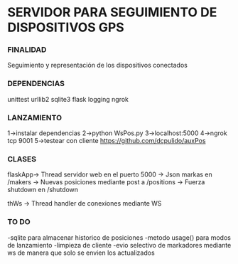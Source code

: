<h1>SERVIDOR PARA SEGUIMIENTO DE DISPOSITIVOS GPS</h1>

<h3>FINALIDAD</h3>
Seguimiento y representación de los dispositivos conectados

<h3>DEPENDENCIAS</h3>

unittest
urllib2
sqlite3
flask
logging
ngrok

<h3>LANZAMIENTO</h3>

1->instalar dependencias
2->python WsPos.py
3->localhost:5000
4->ngrok tcp 9001
5->testear con cliente https://github.com/dcpulido/auxPos

<h3>CLASES</h3>
flaskApp-> Thread servidor web en el puerto 5000
		-> Json markas en /makers
		-> Nuevas posiciones mediante post a /positions
		-> Fuerza shutdown en /shutdown

thWs	-> Thread handler de conexiones mediante WS

<h3>TO DO</h3>

-sqlite para almacenar historico de posiciones 
-metodo usage() para modos de lanzamiento
-limpieza de cliente
-evio selectivo de markadores mediante ws de manera que solo se envien los actualizados


